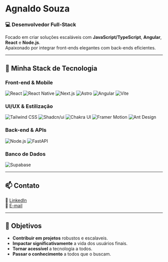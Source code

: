 # Agnaldo Souza

### **💻 Desenvolvedor Full-Stack**  
Focado em criar soluções escaláveis com **JavaScript/TypeScript**, **Angular**, **React** e **Node.js**.  
Apaixonado por integrar front-ends elegantes com back-ends eficientes.  

---

## 🚀 Minha Stack de Tecnologia

### **Front-end & Mobile**
![React](https://img.shields.io/badge/React-61DAFB?style=for-the-badge&logo=react&logoColor=black)
![React Native](https://img.shields.io/badge/React_Native-61DAFB?style=for-the-badge&logo=react&logoColor=black)
![Next.js](https://img.shields.io/badge/Next.js-000000?style=for-the-badge&logo=nextdotjs&logoColor=white)
![Astro](https://img.shields.io/badge/Astro-FF5D01?style=for-the-badge&logo=astro&logoColor=white)
![Angular](https://img.shields.io/badge/Angular-DD0031?style=for-the-badge&logo=angular&logoColor=white)
![Vite](https://img.shields.io/badge/Vite-646CFF?style=for-the-badge&logo=vite&logoColor=white)

### **UI/UX & Estilização**
![Tailwind CSS](https://img.shields.io/badge/Tailwind_CSS-06B6D4?style=for-the-badge&logo=tailwind-css&logoColor=white)
![Shadcn/ui](https://img.shields.io/badge/Shadcn/ui-000000?style=for-the-badge)
![Chakra UI](https://img.shields.io/badge/Chakra_UI-319795?style=for-the-badge&logo=chakra-ui&logoColor=white)
![Framer Motion](https://img.shields.io/badge/Framer_Motion-0055FF?style=for-the-badge&logo=framer&logoColor=white)
![Ant Design](https://img.shields.io/badge/Ant_Design-0170FE?style=for-the-badge&logo=ant-design&logoColor=white)

### **Back-end & APIs**
![Node.js](https://img.shields.io/badge/Node.js-339933?style=for-the-badge&logo=nodedotjs&logoColor=white)
![FastAPI](https://img.shields.io/badge/FastAPI-009688?style=for-the-badge&logo=fastapi&logoColor=white)

### **Banco de Dados**
![Supabase](https://img.shields.io/badge/Supabase-3ECF8E?style=for-the-badge&logo=supabase&logoColor=white)

---

## **📫 Contato**  

💼 [LinkedIn](https://www.linkedin.com/in/agnaldois)  
📧 [E-mail](mailto:agnaldoingles222245@gmail.com) 

---

## **🎯 Objetivos**  
- **Contribuir em projetos** robustos e escalaveis.
- **Impactar significativamente** a vida dos usuários finais.
- **Tornar acessível** a tecnologia a todos.
- **Passar o conhecimento** a todos que o buscam.
